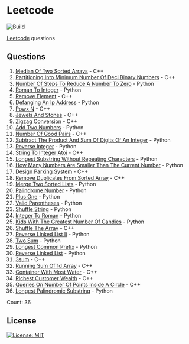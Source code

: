 # Leetcode

![Build](https://github.com/Zeyu-Li/leetcode/workflows/Generate%20MD/badge.svg)

[Leetcode](https://leetcode.com/) questions



## Questions 
 1. [Median Of Two Sorted Arrays](https://leetcode.com/problems/median-of-two-sorted-arrays) - C++ 
 2. [Partitioning Into Minimum Number Of Deci Binary Numbers](https://leetcode.com/problems/partitioning-into-minimum-number-of-deci-binary-numbers) - C++ 
 3. [Number Of Steps To Reduce A Number To Zero](https://leetcode.com/problems/number-of-steps-to-reduce-a-number-to-zero) - Python 
 4. [Roman To Integer](https://leetcode.com/problems/roman-to-integer) - Python 
 5. [Remove Element](https://leetcode.com/problems/remove-element) - C++ 
 6. [Defanging An Ip Address](https://leetcode.com/problems/defanging-an-ip-address) - Python 
 7. [Powx N](https://leetcode.com/problems/powx-n) - C++ 
 8. [Jewels And Stones](https://leetcode.com/problems/jewels-and-stones) - C++ 
 9. [Zigzag Conversion](https://leetcode.com/problems/zigzag-conversion) - C++ 
 10. [Add Two Numbers](https://leetcode.com/problems/add-two-numbers) - Python 
 11. [Number Of Good Pairs](https://leetcode.com/problems/number-of-good-pairs) - C++ 
 12. [Subtract The Product And Sum Of Digits Of An Integer](https://leetcode.com/problems/subtract-the-product-and-sum-of-digits-of-an-integer) - Python 
 13. [Reverse Integer](https://leetcode.com/problems/reverse-integer) - Python 
 14. [String To Integer Atoi](https://leetcode.com/problems/string-to-integer-atoi) - C++ 
 15. [Longest Substring Without Repeating Characters](https://leetcode.com/problems/longest-substring-without-repeating-characters) - Python 
 16. [How Many Numbers Are Smaller Than The Current Number](https://leetcode.com/problems/how-many-numbers-are-smaller-than-the-current-number) - Python 
 17. [Design Parking System](https://leetcode.com/problems/design-parking-system) - C++ 
 18. [Remove Duplicates From Sorted Array](https://leetcode.com/problems/remove-duplicates-from-sorted-array) - C++ 
 19. [Merge Two Sorted Lists](https://leetcode.com/problems/merge-two-sorted-lists) - Python 
 20. [Palindrome Number](https://leetcode.com/problems/palindrome-number) - Python 
 21. [Plus One](https://leetcode.com/problems/plus-one) - Python 
 22. [Valid Parentheses](https://leetcode.com/problems/valid-parentheses) - Python 
 23. [Shuffle String](https://leetcode.com/problems/shuffle-string) - Python 
 24. [Integer To Roman](https://leetcode.com/problems/integer-to-roman) - Python 
 25. [Kids With The Greatest Number Of Candies](https://leetcode.com/problems/kids-with-the-greatest-number-of-candies) - Python 
 26. [Shuffle The Array](https://leetcode.com/problems/shuffle-the-array) - C++ 
 27. [Reverse Linked List Ii](https://leetcode.com/problems/reverse-linked-list-ii) - Python 
 28. [Two Sum](https://leetcode.com/problems/two-sum) - Python 
 29. [Longest Common Prefix](https://leetcode.com/problems/longest-common-prefix) - Python 
 30. [Reverse Linked List](https://leetcode.com/problems/reverse-linked-list) - Python 
 31. [3sum](https://leetcode.com/problems/3sum) - C++ 
 32. [Running Sum Of 1d Array](https://leetcode.com/problems/running-sum-of-1d-array) - C++ 
 33. [Container With Most Water](https://leetcode.com/problems/container-with-most-water) - C++ 
 34. [Richest Customer Wealth](https://leetcode.com/problems/richest-customer-wealth) - C++ 
 35. [Queries On Number Of Points Inside A Circle](https://leetcode.com/problems/queries-on-number-of-points-inside-a-circle) - C++ 
 36. [Longest Palindromic Substring](https://leetcode.com/problems/longest-palindromic-substring) - Python 

Count: 36


## License

[![License: MIT](https://img.shields.io/badge/License-MIT-blue.svg)](https://opensource.org/licenses/MIT)